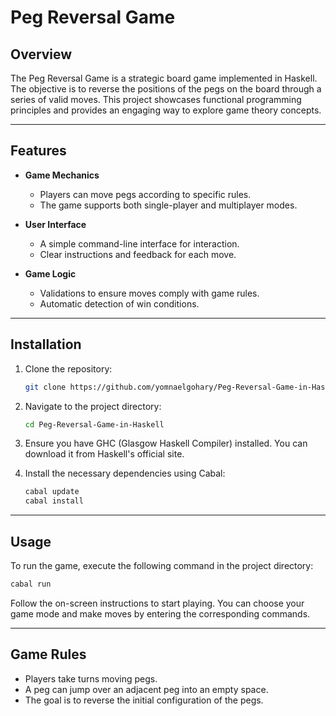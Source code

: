 
# Peg Reversal Game

## Overview

The Peg Reversal Game is a strategic board game implemented in Haskell. The objective is to reverse the positions of the pegs on the board through a series of valid moves. This project showcases functional programming principles and provides an engaging way to explore game theory concepts.

---

## Features

- **Game Mechanics**
  - Players can move pegs according to specific rules.
  - The game supports both single-player and multiplayer modes.
  
- **User Interface**
  - A simple command-line interface for interaction.
  - Clear instructions and feedback for each move.

- **Game Logic**
  - Validations to ensure moves comply with game rules.
  - Automatic detection of win conditions.

---

## Installation

1. Clone the repository:
   ```bash
   git clone https://github.com/yomnaelgohary/Peg-Reversal-Game-in-Haskell.git
   ```

2. Navigate to the project directory:
   ```bash
   cd Peg-Reversal-Game-in-Haskell
   ```

3. Ensure you have GHC (Glasgow Haskell Compiler) installed. You can download it from Haskell's official site.

4. Install the necessary dependencies using Cabal:
   ```bash
   cabal update
   cabal install
   ```

---

## Usage

To run the game, execute the following command in the project directory:

```bash
cabal run
```

Follow the on-screen instructions to start playing. You can choose your game mode and make moves by entering the corresponding commands.

---

## Game Rules

- Players take turns moving pegs.
- A peg can jump over an adjacent peg into an empty space.
- The goal is to reverse the initial configuration of the pegs.


